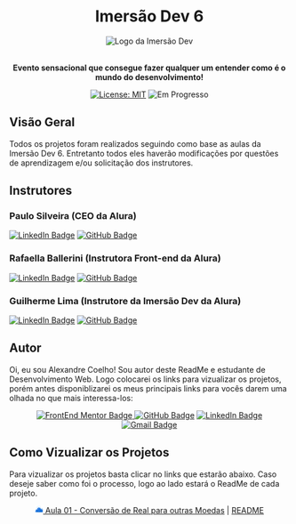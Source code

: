<h1 align="center"> Imersão Dev 6 </h1>

<div align="center">

  <img src="https://www.alura.com.br/assets/img/imersoes/dev-2021/logo-imersao-aluraflix.svg" alt="Logo da Imersão Dev">
  
</div>

<br>

<p align="center"> <strong>Evento sensacional que consegue fazer qualquer um entender como é o mundo do desenvolvimento!</strong> </p>

<div align="center">

  <a href="https://github.com/coelhoalexandre/imersao-dev-6-alura/blob/main/LICENSE" target="_blank"><img src="https://img.shields.io/badge/License-MIT-yellow.svg" alt="License: MIT"></a> <img src="https://img.shields.io/badge/Em_Progresso-blue.svg" alt="Em Progresso">

</div>

## Visão Geral

Todos os projetos foram realizados seguindo como base as aulas da Imersão Dev 6. Entretanto todos eles haverão modificações por questões de aprendizagem e/ou solicitação dos instrutores.

## Instrutores

### Paulo Silveira (CEO da Alura)

<a href="https://www.linkedin.com/in/paulosilveira/" target="_blank"><img src="https://img.shields.io/badge/-LinkedIn-%230077B5?style=for-the-badge&logo=linkedin&logoColor=white" alt="LinkedIn Badge"></a>
<a href = "https://github.com/peas" target="_blank"><img src="https://img.shields.io/badge/GitHub-%23333?style=for-the-badge&logo=github&logoColor=white" alt="GitHub Badge"></a>

### Rafaella Ballerini (Instrutora Front-end da Alura)

<a href="https://www.linkedin.com/in/rafaella-ballerini-45875016a/" target="_blank"><img src="https://img.shields.io/badge/-LinkedIn-%230077B5?style=for-the-badge&logo=linkedin&logoColor=white" alt="LinkedIn Badge"></a>
<a href = "https://github.com/rafaballerini"><img src="https://img.shields.io/badge/GitHub-%23333?style=for-the-badge&logo=github&logoColor=white" target="_blank" alt="GitHub Badge"></a>

### Guilherme Lima (Instrutore da Imersão Dev da Alura)

<a href="https://www.linkedin.com/in/guilherme-lima-developer/" target="_blank"><img src="https://img.shields.io/badge/-LinkedIn-%230077B5?style=for-the-badge&logo=linkedin&logoColor=white" alt="LinkedIn Badge"></a>
<a href = "https://github.com/guilhermeonrails" target="_blank"><img src="https://img.shields.io/badge/GitHub-%23333?style=for-the-badge&logo=github&logoColor=white" alt="GitHub Badge"></a>

## Autor

Oi, eu sou Alexandre Coelho! Sou autor deste ReadMe e estudante de Desenvolvimento Web. Logo colocarei os links para vizualizar os projetos, porém antes disponiblizarei os meus principais links para vocês darem uma olhada no que mais interessa-los: 

<div align="center">

<a href = "https://www.frontendmentor.io/profile/coelhoalexandre" target="_blank"><img src="https://img.shields.io/badge/Frontend_Mentor-black?style=for-the-badge&logo=frontendmentor&logoColor=aqua" alt="FrontEnd Mentor Badge">
<a href = "https://github.com/coelhoalexandre"><img src="https://img.shields.io/badge/GitHub-%23333?style=for-the-badge&logo=github&logoColor=white" alt="GitHub Badge"></a>
<a href="https://www.linkedin.com/in/-coelhoalexandre/" target="_blank"><img src="https://img.shields.io/badge/-LinkedIn-%230077B5?style=for-the-badge&logo=linkedin&logoColor=white" alt="LinkedIn Badge"></a>
<a href = "mailto:alexandrecoelhocontato@gmail.com" target="_blank"><img src="https://img.shields.io/badge/-Gmail-critical?style=for-the-badge&logo=gmail&logoColor=white" target="_blank" alt="Gmail Badge"></a>


<div align="left">

<h2>Como Vizualizar os Projetos</h2>

Para vizualizar os projetos basta clicar no links que estarão abaixo. Caso deseje saber como foi o processo, logo ao lado estará o ReadMe de cada projeto.

</div>

<div align="center">
  <a href="https://coelhoalexandre.github.io/imersao-dev-6-alura/aula01/"><img src="https://github.com/coelhoalexandre/imersao-dev-6-alura/blob/main/aula01/Moedas%20Azuis.png" alt="Moedas Azuis" width="15px"> Aula 01 - Conversão de Real para outras Moedas</a> | <a href="https://github.com/coelhoalexandre/imersao-dev-6-alura/blob/main/aula01/README.md">README</a>
